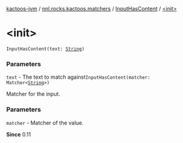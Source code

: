 [kactoos-jvm](../../index.md) / [nnl.rocks.kactoos.matchers](../index.md) / [InputHasContent](index.md) / [&lt;init&gt;](./-init-.md)

# &lt;init&gt;

`InputHasContent(text: `[`String`](https://kotlinlang.org/api/latest/jvm/stdlib/kotlin/-string/index.html)`)`

### Parameters

`text` - The text to match against`InputHasContent(matcher: Matcher<`[`String`](https://kotlinlang.org/api/latest/jvm/stdlib/kotlin/-string/index.html)`>)`

Matcher for the input.

### Parameters

`matcher` - Matcher of the value.

**Since**
0.11

